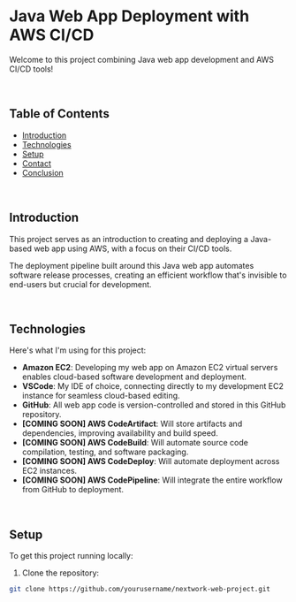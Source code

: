 # Java Web App Deployment with AWS CI/CD

Welcome to this project combining Java web app development and AWS CI/CD tools!

<br>

## Table of Contents
- [Introduction](#introduction)
- [Technologies](#technologies)
- [Setup](#setup)
- [Contact](#contact)
- [Conclusion](#conclusion)

<br>

## Introduction
This project serves as an introduction to creating and deploying a Java-based web app using AWS, with a focus on their CI/CD tools.

The deployment pipeline built around this Java web app automates software release processes, creating an efficient workflow that's invisible to end-users but crucial for development.

<br>

## Technologies
Here's what I'm using for this project:

- **Amazon EC2**: Developing my web app on Amazon EC2 virtual servers enables cloud-based software development and deployment.
- **VSCode**: My IDE of choice, connecting directly to my development EC2 instance for seamless cloud-based editing.
- **GitHub**: All web app code is version-controlled and stored in this GitHub repository.
- **[COMING SOON] AWS CodeArtifact**: Will store artifacts and dependencies, improving availability and build speed.
- **[COMING SOON] AWS CodeBuild**: Will automate source code compilation, testing, and software packaging.
- **[COMING SOON] AWS CodeDeploy**: Will automate deployment across EC2 instances.
- **[COMING SOON] AWS CodePipeline**: Will integrate the entire workflow from GitHub to deployment.

<br>

## Setup
To get this project running locally:

1. Clone the repository:
```bash
git clone https://github.com/yourusername/nextwork-web-project.git